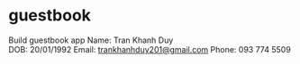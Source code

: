 # guestbook
Build guestbook app
Name: Tran Khanh Duy	
DOB: 20/01/1992
Email: trankhanhduy201@gmail.com
Phone: 093 774 5509
